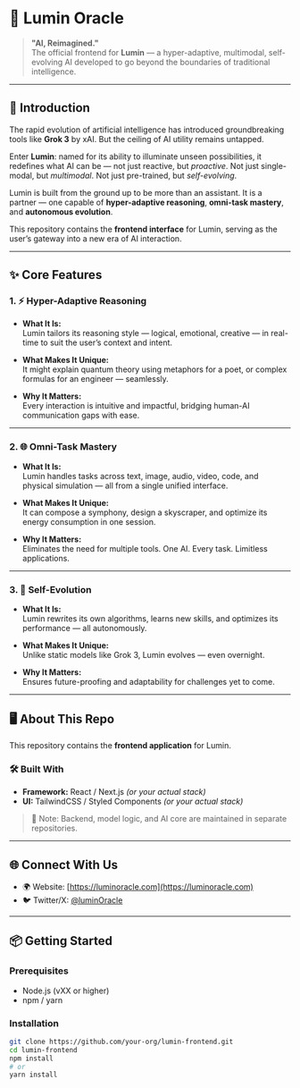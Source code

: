 # 🌟 Lumin Oracle

> **"AI, Reimagined."**  
> The official frontend for **Lumin** — a hyper-adaptive, multimodal, self-evolving AI developed to go beyond the boundaries of traditional intelligence.

---

## 🚀 Introduction

The rapid evolution of artificial intelligence has introduced groundbreaking tools like **Grok 3** by xAI. But the ceiling of AI utility remains untapped.

Enter **Lumin**: named for its ability to illuminate unseen possibilities, it redefines what AI can be — not just reactive, but *proactive*. Not just single-modal, but *multimodal*. Not just pre-trained, but *self-evolving*.

Lumin is built from the ground up to be more than an assistant. It is a partner — one capable of **hyper-adaptive reasoning**, **omni-task mastery**, and **autonomous evolution**.

This repository contains the **frontend interface** for Lumin, serving as the user’s gateway into a new era of AI interaction.

---

## ✨ Core Features

### 1. ⚡ Hyper-Adaptive Reasoning

- **What It Is:**  
  Lumin tailors its reasoning style — logical, emotional, creative — in real-time to suit the user’s context and intent.
  
- **What Makes It Unique:**  
  It might explain quantum theory using metaphors for a poet, or complex formulas for an engineer — seamlessly.

- **Why It Matters:**  
  Every interaction is intuitive and impactful, bridging human-AI communication gaps with ease.

---

### 2. 🌐 Omni-Task Mastery

- **What It Is:**  
  Lumin handles tasks across text, image, audio, video, code, and physical simulation — all from a single unified interface.

- **What Makes It Unique:**  
  It can compose a symphony, design a skyscraper, and optimize its energy consumption in one session.

- **Why It Matters:**  
  Eliminates the need for multiple tools. One AI. Every task. Limitless applications.

---

### 3. 🔁 Self-Evolution

- **What It Is:**  
  Lumin rewrites its own algorithms, learns new skills, and optimizes its performance — all autonomously.

- **What Makes It Unique:**  
  Unlike static models like Grok 3, Lumin evolves — even overnight.

- **Why It Matters:**  
  Ensures future-proofing and adaptability for challenges yet to come.

---

## 🖥️ About This Repo

This repository contains the **frontend application** for Lumin.

### 🛠 Built With

- **Framework:** React / Next.js *(or your actual stack)*
- **UI:** TailwindCSS / Styled Components *(or your actual stack)*

> 📌 Note: Backend, model logic, and AI core are maintained in separate repositories.

---

## 🌐 Connect With Us

- 🌍 Website: [https://luminoracle.com](https://luminoracle.com)  
- 🐦 Twitter/X: [@luminOracle](https://x.com/luminoracle)

---

## 📦 Getting Started

### Prerequisites

- Node.js (vXX or higher)
- npm / yarn

### Installation

```bash
git clone https://github.com/your-org/lumin-frontend.git
cd lumin-frontend
npm install
# or
yarn install

